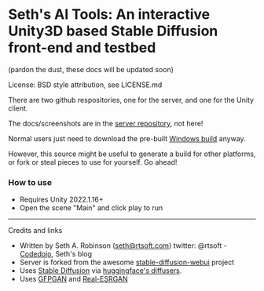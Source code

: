 
# Seth's AI Tools: An interactive Unity3D based Stable Diffusion front-end and testbed

(pardon the dust, these docs will be updated soon)

License:  BSD style attribution, see LICENSE.md

There are two github respositories, one for the server, and one for the Unity client.

The docs/screenshots are in the [server repository](https://github.com/SethRobinson/aitools_server), not here!

Normal users just need to download the pre-built [Windows build](https://www.rtsoft.com/files/SethsAIToolsWindows.zip) anyway. 

However, this source might be useful to generate a build for other platforms, or fork or steal pieces to use for yourself.  Go ahead!

### How to use

* Requires Unity 2022.1.16+
* Open the scene "Main" and click play to run

---

Credits and links

- Written by Seth A. Robinson (seth@rtsoft.com) twitter: @rtsoft - [Codedojo](https://www.codedojo.com), Seth's blog
- Server is forked from the awesome [stable-diffusion-webui](https://github.com/AUTOMATIC1111/stable-diffusion-webui) project
- Uses [Stable Diffusion](https://github.com/CompVis/stable-diffusion) via [huggingface's diffusers](https://github.com/huggingface/diffusers).
- Uses [GFPGAN](https://github.com/TencentARC/GFPGAN) and [Real-ESRGAN](https://github.com/xinntao/Real-ESRGAN)
